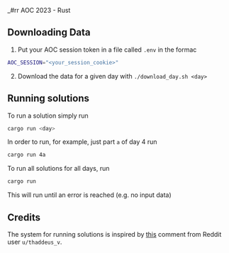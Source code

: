 _#rr AOC 2023 - Rust

## Downloading Data

1. Put your AOC session token in a file called `.env` in the formac
```bash
AOC_SESSION="<your_session_cookie>"
```
2. Download the data for a given day with `./download_day.sh <day>`

## Running solutions

To run a solution simply run
```bash
cargo run <day>
```
In order to run, for example, just part `a` of day 4 run
```bash
cargo run 4a
```
To run all solutions for all days, run
```bash
cargo run
```
This will run until an error is reached (e.g. no input data)


## Credits

The system for running solutions is inspired by [this](https://www.reddit.com/r/adventofcode/comments/e5sa2d/comment/f9ltko3/?utm_source=share&utm_medium=web3x&utm_name=web3xcss&utm_term=1&utm_content=share_button) comment from Reddit user `u/thaddeus_v`.
